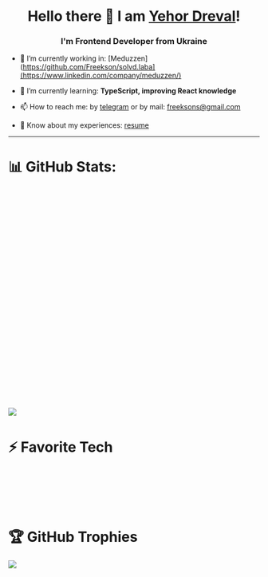<h1 align="center">
Hello there 👋 I am <a href="https://www.linkedin.com/in/yehor-dreval-1634b4207/">Yehor Dreval</a>!

<h3 align="center">I'm Frontend Developer from Ukraine</h3>

- 🔭 I’m currently working in: [Meduzzen](https://github.com/Freekson/solvd.laba](https://www.linkedin.com/company/meduzzen/)

- 🌱 I’m currently learning: **TypeScript, improving React knowledge**

- 📫 How to reach me: by [telegram](https://t.me/freekson) or by mail: freeksons@gmail.com

- 📄 Know about my experiences: [resume](https://drive.google.com/file/d/1F-l3EB4PsbEsm9wuEmaZeeuySjFxRFie/view?usp=sharing)

---

# 📊 GitHub Stats:

<div style= "display: flex; justify-content:center; width: 100vh;">
  <img src="https://raw.githubusercontent.com/Freekson/github-stats/master/generated/languages.svg#gh-dark-mode-only" alt="stats" />
  <img src="https://raw.githubusercontent.com/Freekson/github-stats/master/generated/overview.svg#gh-dark-mode-only" alt="stats"  />
</div>

<br>

<div style="display: flex; width: 100vh; flex-direction: column; align-items: center;">
    <div style="width: 100%;">
        <img style="width: 100%" src="https://github-readme-stats.vercel.app/api/wakatime?username=Freekson&theme=react&layout=compact&hide_progress=true" />
    </div>
    
</div>

# ⚡ Favorite Tech

<table style="display: flex; justify-content:center; width: 100vh;">
  <tr>
    <td align="center" width="96">
      <a href="#macropower-tech">
        <img src="https://raw.githubusercontent.com/devicons/devicon/master/icons/typescript/typescript-original.svg" alt="typescript" width="40" height="40"/>
      </a>
      <br>TypeScript
    </td>
     <td align="center" width="96">
      <a href="#macropower-tech">
       <img src="https://raw.githubusercontent.com/devicons/devicon/master/icons/javascript/javascript-original.svg" alt="javascript" width="40" height="40"/>
      </a>
      <br>JavaScript
    </td>
    <td align="center" width="96"> 
     <a href="#macropower-tech">
        <img src="https://raw.githubusercontent.com/devicons/devicon/master/icons/react/react-original.svg" alt="react" width="40" height="40"/>
      </a>
      <br>React
    </td>
    <td align="center"  width="96">
      <a href="#macropower-tech">
        <img src="https://raw.githubusercontent.com/devicons/devicon/master/icons/mongodb/mongodb-original-wordmark.svg" alt="mongodb" width="40" height="40"/>
      </a>
      <br>MongoDB
    </td>
    <td align="center" width="96">
      <a href="#macropower-tech" >
       <img src="https://raw.githubusercontent.com/devicons/devicon/master/icons/express/express-original-wordmark.svg" alt="express" width="40" height="40"/>
      </a>
      <br>Express
    </td>
    <td align="center" width="96">
      <a href="#macropower-tech" >
      <img src="https://www.vectorlogo.zone/logos/figma/figma-icon.svg" alt="figma" width="40" height="40"/>
      </a>
      <br>Figma
    </td>
    <td align="center" width="96">
      <a href="#macropower-tech" >
     <img src="https://www.vectorlogo.zone/logos/getpostman/getpostman-icon.svg" alt="postman" width="40" height="40"/>
      </a>
      <br>Postman
    </td>
    <td align="center" width="96">
      <a href="#macropower-tech" >
     <img src="https://www.vectorlogo.zone/logos/git-scm/git-scm-icon.svg" alt="git" width="40" height="40"/>
      </a>
      <br>Git
    </td>
  </tr>
</table>

# 🏆 GitHub Trophies

![](https://github-profile-trophy.vercel.app/?username=Freekson&theme=radical&no-frame=true&no-bg=true&margin-w=4)
